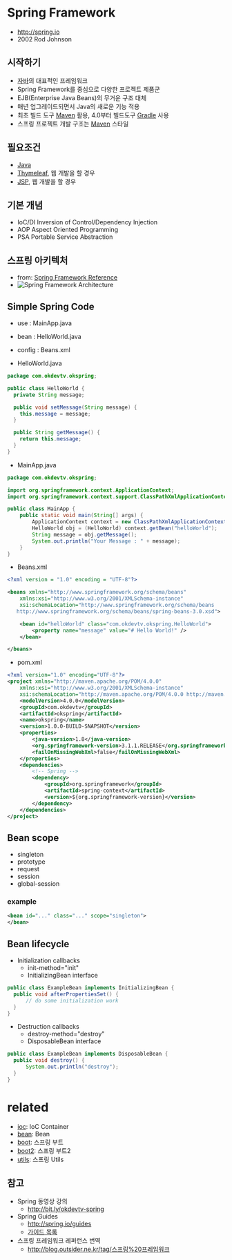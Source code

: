 # Spring Framework
* http://spring.io
* 2002 Rod Johnson

## 시작하기

* [자바](/mib/java)의 대표적인 프레임워크
* Spring Framework를 중심으로 다양한 프로젝트 제품군
* EJB(Enterprise Java Beans)의 무거운 구조 대체
* 매년 업그레이드되면서 Java의 새로운 기능 적용
* 최초 빌드 도구 [Maven](/mib/java/maven) 활용, 4.0부터 빌드도구 [Gradle](/mib/java/gradle) 사용
* 스프링 프로젝트 개발 구조는 [Maven](/mib/java/maven) 스타일

## 필요조건

* [Java](/mib/java)
* [Thymeleaf](/mib/spring/thymeleaf), 웹 개발을 할 경우
* [JSP](/mib/spring/jsp), 웹 개발을 할 경우
## 기본 개념

* IoC/DI Inversion of Control/Dependency Injection
* AOP Aspect Oriented Programming
* PSA Portable Service Abstraction

## 스프링 아키텍처

* from: [Spring Framework Reference](http://docs.spring.io/spring/docs/current/spring-framework-reference/htmlsingle/#spring-introduction)
* <img src="/images/spring/spring-overview.png" alt="Spring Framework Architecture">

## Simple Spring Code
* use : MainApp.java
* bean : HelloWorld.java
* config : Beans.xml

* HelloWorld.java

```java
package com.okdevtv.okspring;

public class HelloWorld {
  private String message;

  public void setMessage(String message) {
    this.message = message;
  }

  public String getMessage() {
    return this.message;
  }
}
```

* MainApp.java

```java
package com.okdevtv.okspring;

import org.springframework.context.ApplicationContext;
import org.springframework.context.support.ClassPathXmlApplicationContext;

public class MainApp {
    public static void main(String[] args) {
        ApplicationContext context = new ClassPathXmlApplicationContext("Beans.xml");
        HelloWorld obj = (HelloWorld) context.getBean("helloWorld");
        String message = obj.getMessage();
        System.out.println("Your Message : " + message);
    }
}
```

* Beans.xml

```xml
<?xml version = "1.0" encoding = "UTF-8"?>

<beans xmlns="http://www.springframework.org/schema/beans"
    xmlns:xsi="http://www.w3.org/2001/XMLSchema-instance"
    xsi:schemaLocation="http://www.springframework.org/schema/beans
   http://www.springframework.org/schema/beans/spring-beans-3.0.xsd">

    <bean id="helloWorld" class="com.okdevtv.okspring.HelloWorld">
        <property name="message" value="# Hello World!" />
    </bean>

</beans>
```
* pom.xml

```xml
<?xml version="1.0" encoding="UTF-8"?>
<project xmlns="http://maven.apache.org/POM/4.0.0"
	xmlns:xsi="http://www.w3.org/2001/XMLSchema-instance"
	xsi:schemaLocation="http://maven.apache.org/POM/4.0.0 http://maven.apache.org/maven-v4_0_0.xsd">
	<modelVersion>4.0.0</modelVersion>
	<groupId>com.okdevtv</groupId>
	<artifactId>okspring</artifactId>
	<name>okspring</name>
	<version>1.0.0-BUILD-SNAPSHOT</version>
	<properties>
		<java-version>1.8</java-version>
		<org.springframework-version>3.1.1.RELEASE</org.springframework-version>
		<failOnMissingWebXml>false</failOnMissingWebXml>
	</properties>
	<dependencies>
		<!-- Spring -->
		<dependency>
			<groupId>org.springframework</groupId>
			<artifactId>spring-context</artifactId>
			<version>${org.springframework-version}</version>
		</dependency>
	</dependencies>
</project>
```

## Bean scope
* singleton
* prototype
* request
* session
* global-session

### example

```xml
<bean id="..." class="..." scope="singleton">
</bean>
```

## Bean lifecycle
* Initialization callbacks
  * init-method="init"
  * InitializingBean interface

```java
public class ExampleBean implements InitializingBean {
  public void afterPropertiesSet() {
      // do some initialization work
  }
}
```
* Destruction callbacks
  * destroy-method="destroy"
  * DisposableBean interface

```java
public class ExampleBean implements DisposableBean {
  public void destroy() {
      System.out.println("destroy");
  }
}
```

# related
* [ioc](/mib/spring/ioc): IoC Container
* [bean](/mib/spring/bean): Bean
* [boot](/mib/spring/boot): 스프링 부트
* [boot2](/mib/spring/boot2): 스프링 부트2
* [utils](/mib/spring/utils): 스프링 Utils

## 참고

* Spring 동영상 강의
  * http://bit.ly/okdevtv-spring
* Spring Guides
  * http://spring.io/guides
  * [가이드 목록](https://okky.kr/article/619099)
* 스프링 프레임워크 레퍼런스 번역
  * http://blog.outsider.ne.kr/tag/스프링%20프레임워크
